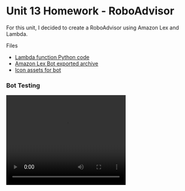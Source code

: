 # Unit 13 Homework - RoboAdvisor

For this unit, I decided to create a RoboAdvisor using Amazon Lex and Lambda.

Files
- [Lambda function Python code](lambda_function.py)
- [Amazon Lex Bot exported archive](RoboAdvisor_Bot_LEX_V1.zip)
- [Icon assets for bot](assets)

### Bot Testing

<video width="320" height="240" controls>
  <source src="lex_recording.mov" type="video/mp4">
</video>
